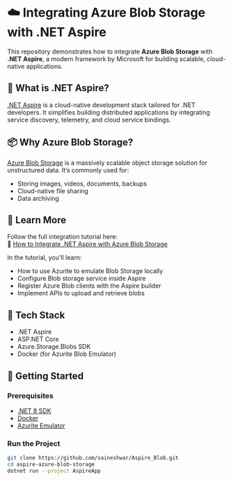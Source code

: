 # ☁️ Integrating Azure Blob Storage with .NET Aspire

This repository demonstrates how to integrate **Azure Blob Storage** with **.NET Aspire**, a modern framework by Microsoft for building scalable, cloud-native applications.

## 🌟 What is .NET Aspire?

[.NET Aspire](https://devblogs.microsoft.com/dotnet/introducing-dotnet-aspire/) is a cloud-native development stack tailored for .NET developers. It simplifies building distributed applications by integrating service discovery, telemetry, and cloud service bindings.

## 📦 Why Azure Blob Storage?

[Azure Blob Storage](https://azure.microsoft.com/en-us/products/storage/blobs) is a massively scalable object storage solution for unstructured data. It’s commonly used for:
- Storing images, videos, documents, backups
- Cloud-native file sharing
- Data archiving

## 📘 Learn More

Follow the full integration tutorial here:  
🔗 [How to Integrate .NET Aspire with Azure Blob Storage](https://tutexchange.com/how-to-integrate-net-aspire-with-azure-blob-storage/)

In the tutorial, you'll learn:
- How to use Azurite to emulate Blob Storage locally
- Configure Blob storage service inside Aspire
- Register Azure Blob clients with the Aspire builder
- Implement APIs to upload and retrieve blobs

## 🧰 Tech Stack

- .NET Aspire
- ASP.NET Core
- Azure.Storage.Blobs SDK
- Docker (for Azurite Blob Emulator)

## 🚀 Getting Started

### Prerequisites

- [.NET 8 SDK](https://dotnet.microsoft.com/download)
- [Docker](https://www.docker.com/)
- [Azurite Emulator](https://learn.microsoft.com/en-us/azure/storage/common/storage-use-azurite)

### Run the Project

```bash
git clone https://github.com/saineshwar/Aspire_Blob.git
cd aspire-azure-blob-storage
dotnet run --project AspireApp
